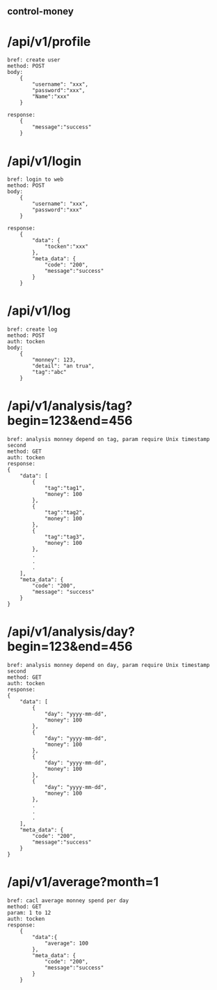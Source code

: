 ## control-money

# /api/v1/profile
    bref: create user
    method: POST
    body:
        {
            "username": "xxx",
            "password":"xxx",
            "Name":"xxx"
        }
    
    response:
        {
            "message":"success"
        }

# /api/v1/login
    bref: login to web
    method: POST
    body:
        {
            "username": "xxx",
            "password":"xxx"            
        }
    
    response:
        {
            "data": {
                "tocken":"xxx"                
            },
            "meta_data": {
                "code": "200",
                "message":"success"
            }
        }

# /api/v1/log
    bref: create log 
    method: POST
    auth: tocken
    body:
        {
            "monney": 123,
            "detail": "an trua",
            "tag":"abc"
        } 

# /api/v1/analysis/tag?begin=123&end=456
    bref: analysis monney depend on tag, param require Unix timestamp second
    method: GET
    auth: tocken
    response:
    {
        "data": [
            {
                "tag":"tag1",
                "money": 100
            },
            {
                "tag":"tag2",
                "money": 100
            },
            {
                "tag":"tag3",
                "money": 100
            },
            .
            .
            .
        ],
        "meta_data": {
            "code": "200",
            "message": "success"
        }
    }
    
# /api/v1/analysis/day?begin=123&end=456
    bref: analysis monney depend on day, param require Unix timestamp second
    method: GET
    auth: tocken
    response:
    {
        "data": [
            {
                "day": "yyyy-mm-dd",
                "money": 100
            },
            {
                "day": "yyyy-mm-dd",
                "money": 100
            },
            {
                "day": "yyyy-mm-dd",
                "money": 100
            },
            {
                "day": "yyyy-mm-dd",
                "money": 100
            },
            .
            .
            .
        ],
        "meta_data": {
            "code": "200",
            "message":"success"
        }        
    }

# /api/v1/average?month=1
    bref: cacl average monney spend per day
    method: GET
    param: 1 to 12
    auth: tocken
    response:
        {
            "data":{
                "average": 100
            },
            "meta_data": {
                "code": "200",
                "message":"success"
            }
        }